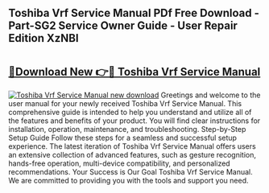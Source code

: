 ## Toshiba Vrf Service Manual PDf Free Download - Part-SG2 Service Owner Guide - User Repair Edition XzNBl

# <h2><a href="http://bc98649.oget.top/?id=Toshiba+Vrf+Service+Manual">🔗Download New 👉🔴 Toshiba Vrf Service Manual</a></h2>

[![Toshiba Vrf Service Manual new download](https://i.imgur.com/5g1atiW.png)](http://bc98649.oget.top/?id=Toshiba+Vrf+Service+Manual)
Greetings and welcome to the user manual for your newly received Toshiba Vrf Service Manual. This comprehensive guide is intended to help you understand and utilize all of the features and benefits of your product. You will find clear instructions for installation, operation, maintenance, and troubleshooting. Step-by-Step Setup Guide Follow these steps for a seamless and successful setup experience. The latest iteration of Toshiba Vrf Service Manual offers users an extensive collection of advanced features, such as gesture recognition, hands-free operation, multi-device compatibility, and personalized recommendations. Your Success is Our Goal Toshiba Vrf Service Manual. We are committed to providing you with the tools and support you need.
